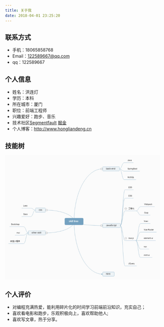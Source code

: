 ```yaml
---
title: 关于我
date: 2018-04-01 23:25:20
---
```


## 联系方式

- 手机：18065858768
- Email：122589667@qq.com
- qq：122589667
<!-- more -->
## 个人信息


- 姓名：洪连灯
- 学历：本科
- 所在城市：厦门
- 职位：前端工程师
- 兴趣爱好：跑步、音乐
- 技术社区[Segmentfault](https://segmentfault.com/)  [掘金](https://juejin.im/)
- 个人博客：http://www.hongliandeng.cn

## 技能树

![技能图](/img/img02.jpg)

## 个人评价

- 对编程充满热爱，能利用碎片化的时间学习前端前沿知识，充实自己；
- 喜欢看电影和跑步，乐观积极向上，喜欢帮助他人;
- 喜欢写文章，热于分享。